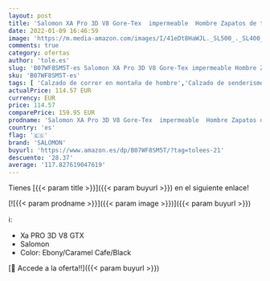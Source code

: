 ```yaml
---
layout: post
title: 'Salomon XA Pro 3D V8 Gore-Tex  impermeable  Hombre Zapatos de trail running  Negro  Ebony/Caramel Cafe/Black   40 EU'
date: 2022-01-09 16:46:59
image: 'https://m.media-amazon.com/images/I/41eDt8HaWJL._SL500_._SL400_.jpg'
comments: true
category: ofertas
author: 'tole.es'
slug: 'B07WF8SM5T-es Salomon XA Pro 3D V8 Gore-Tex impermeable Hombre Zapatos...'
sku: 'B07WF8SM5T-es'
tags: [ 'Calzado de correr en montaña de hombre','Calzado de senderismo para hombre','Calzado deportivo para hombre','Calzados de running para hombre','Zapatillas de senderismo para hombre','Zapatillas y calzado deportivo para hombre','Zapatos','Zapatos para hombre','Zapatos y complementos','salomon','zapatos', ]
actualPrice: 114.57 EUR
currency: EUR
price: 114.57
comparePrice: 159.95 EUR
prodname: 'Salomon XA Pro 3D V8 Gore-Tex  impermeable  Hombre Zapatos de trail running  Negro  Ebony/Caramel Cafe/Black   40 EU'
country: 'es'
flag: '🇪🇸'
brand: 'SALOMON'
buyurl: 'https://www.amazon.es/dp/B07WF8SM5T/?tag=tolees-21'
descuento: '28.37'
average: '117.827619047619'
---
```


Tienes [{{< param title >}}]({{< param buyurl >}}) en el siguiente enlace!

[![{{< param prodname >}}]({{< param image >}})]({{< param buyurl >}})

ℹ️:

- Xa PRO 3D V8 GTX
- Salomon
- Color: Ebony/Caramel Cafe/Black

[🛒 Accede a la oferta!!]({{< param buyurl >}})
